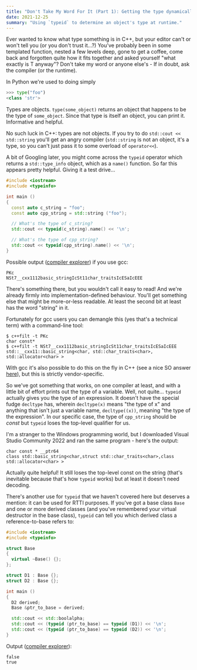 ```yaml
---
title: "Don't Take My Word For It (Part 1): Getting the type dynamically"
date: 2021-12-25
summary: "Using `typeid` to determine an object's type at runtime."
---
```

Ever wanted to know what type something is in C++, but your editor can't or won't tell you (or you don't trust it...?) You've probably been in some templated function, nested a few levels deep, gone to get a coffee, come back and forgotten quite how it fits together and asked yourself "what exactly is T anyway"? Don't take my word or anyone else's - If in doubt, ask the compiler (or the runtime).

In Python we're used to doing simply
```py
>>> type("foo")
<class 'str'>
```

Types are objects. `type(some_object)` returns an object that happens to be the type of `some_object`. Since that type is itself an object, you can print it. Informative and helpful.

No such luck in C++: types are not objects. If you try to do `std::cout << std::string` you'll get an angry compiler (`std::string` is not an object, it's a type, so you can't just pass it to some overload of `operator<<`).

A bit of Googling later, you might come across the `typeid` operator which returns a `std::type_info` object, which as a `name()` function. So far this appears pretty helpful. Giving it a test drive...
```c++
#include <iostream>
#include <typeinfo>

int main ()
{
  const auto c_string = "foo";
  const auto cpp_string = std::string ("foo");

  // What's the type of c_string?
  std::cout << typeid(c_string).name() << '\n';

  // What's the type of cpp_string?
  std::cout << typeid(cpp_string).name() << '\n';
}
```

Possible output ([compiler explorer](https://godbolt.org/z/9sPo4zW75)) if you use gcc:
```
PKc
NSt7__cxx1112basic_stringIcSt11char_traitsIcESaIcEEE
```

There's something there, but you wouldn't call it easy to read! And we're already firmly into implementation-defined behaviour. You'll get something else that might be more-or-less readable. At least the second bit at least has the word "string" in it.

Fortunately for gcc users you can demangle this (yes that's a technical term) with a command-line tool:
```
$ c++filt -t PKc
char const*
$ c++filt -t NSt7__cxx1112basic_stringIcSt11char_traitsIcESaIcEEE
std::__cxx11::basic_string<char, std::char_traits<char>, std::allocator<char> >
```

With gcc it's also possible to do this on the fly in C++ (see a nice SO answer [here](https://stackoverflow.com/questions/281818/unmangling-the-result-of-stdtype-infoname)), but this is strictly vendor-specific.

So we've got something that works, on one compiler at least, and with a little bit of effort prints out the type of a variable. Well, not quite... `typeid` actually gives you the type of an expression. It doesn't have the special fudge `decltype` has, wherein `decltype(x)` means "the type of x" and anything that isn't just a variable name, `decltype((x))`, meaning "the type of the expression". In our specific case, the type of `cpp_string` should be *const* but `typeid` loses the top-level qualifier for us.

I'm a stranger to the Windows programming world, but I downloaded Visual Studio Community 2022 and ran the same program - here's the output:
```
char const * __ptr64
class std::basic_string<char,struct std::char_traits<char>,class std::allocator<char> >
```
Actually quite helpful! It still loses the top-level const on the string (that's inevitable because that's how `typeid` works) but at least it doesn't need decoding.

There's another use for `typeid` that we haven't covered here but deserves a mention: it can be used for RTTI purposes. If you've got a base class `Base` and one or more derived classes (and you've remembered your virtual destructor in the base class), `typeid` can tell you which derived class a reference-to-base refers to:

```c++
#include <iostream>
#include <typeinfo>

struct Base
{
  virtual ~Base() {};
};

struct D1 : Base {};
struct D2 : Base {};

int main ()
{
  D2 derived;
  Base &ptr_to_base = derived;

  std::cout << std::boolalpha;
  std::cout << (typeid (ptr_to_base) == typeid (D1)) << '\n';
  std::cout << (typeid (ptr_to_base) == typeid (D2)) << '\n';
}
```

Output ([compiler explorer](https://godbolt.org/z/bPrc9Moec)):
```
false
true
```
